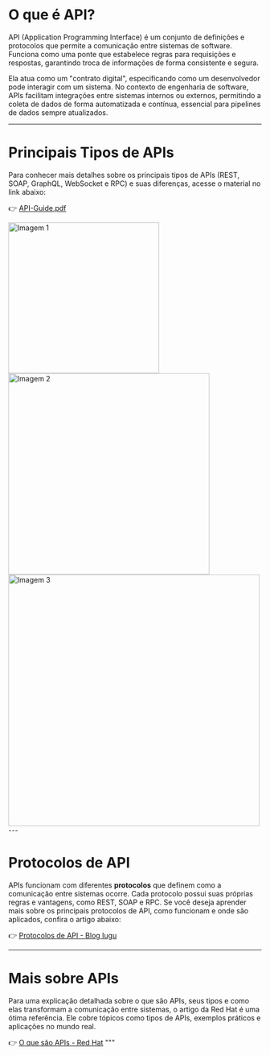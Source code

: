 # **O que é API?**

API (Application Programming Interface) é um conjunto de definições e protocolos que permite a comunicação entre sistemas de software. Funciona como uma ponte que estabelece regras para requisições e respostas, garantindo troca de informações de forma consistente e segura.

Ela atua como um "contrato digital", especificando como um desenvolvedor pode interagir com um sistema. No contexto de engenharia de software, APIs facilitam integrações entre sistemas internos ou externos, permitindo a coleta de dados de forma automatizada e contínua, essencial para pipelines de dados sempre atualizados.

---

# **Principais Tipos de APIs**

Para conhecer mais detalhes sobre os principais tipos de APIs (REST, SOAP, GraphQL, WebSocket e RPC) e suas diferenças, acesse o material no link abaixo:

👉 [API-Guide.pdf](https://github.com/user-attachments/files/17928382/API-Guide.pdf)

<img src="https://github.com/user-attachments/assets/a6f55963-7f51-4ebe-af2a-39826e952367" alt="Imagem 1" width="300">
<img src="https://github.com/user-attachments/assets/6de8f264-46d4-474d-a10e-535a6e3b37d9" alt="Imagem 2" width="400">
<img src="https://github.com/user-attachments/assets/dea99e06-e501-4df2-a6f2-b09d12d601e7" alt="Imagem 3" width="500">
---

# **Protocolos de API**

APIs funcionam com diferentes **protocolos** que definem como a comunicação entre sistemas ocorre. Cada protocolo possui suas próprias regras e vantagens, como REST, SOAP e RPC. Se você deseja aprender mais sobre os principais protocolos de API, como funcionam e onde são aplicados, confira o artigo abaixo:

👉 [Protocolos de API - Blog Iugu](https://www.iugu.com/blog/protocolos-de-api)

---

# **Mais sobre APIs**

Para uma explicação detalhada sobre o que são APIs, seus tipos e como elas transformam a comunicação entre sistemas, o artigo da Red Hat é uma ótima referência. Ele cobre tópicos como tipos de APIs, exemplos práticos e aplicações no mundo real.

👉 [O que são APIs - Red Hat](https://www.redhat.com/pt-br/topics/api/what-are-application-programming-interfaces#tipos-de-api)
"""

